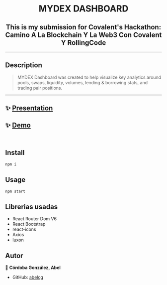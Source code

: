 <h1 align="center">MYDEX DASHBOARD</h1>
<h2 align="center">This is my submission for Covalent's Hackathon: Camino A La Blockchain Y La Web3 Con Covalent Y RollingCode</h2>
<hr>
<p>

## Description
>MYDEX Dashboard was created to help visualize key analytics around pools, swaps, liquidity, volumes, lending & borrowing stats, and trading pair positions. 

<hr>

## ✨ [Presentation](https://docs.google.com/presentation/d/1XfJzL0Hj3IEIg7NHMIoGIvqu_EVY968-vGe0YlnlqSM/edit?usp=sharing)

## ✨ [Demo](https://mydexdashboard.netlify.app/)
<br>

## Install

```sh
npm i
```
## Usage

```sh
npm start
```
## Librerias usadas
- React Router Dom V6
- React Bootstrap
- react-icons
- Axios
- luxon
## Autor

👤 **Córdoba González, Abel**

* GitHub: [abelcg](https://github.com/abelcg)


